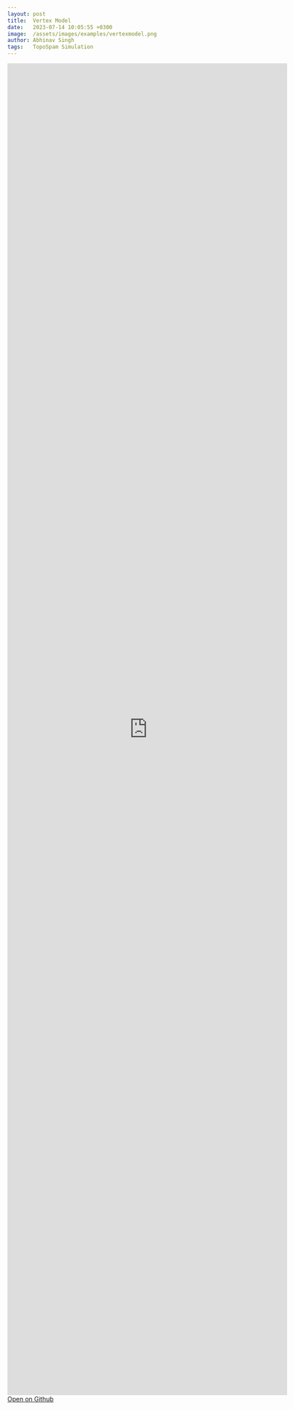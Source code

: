 ```yaml
---
layout: post
title:  Vertex Model
date:   2023-07-14 10:05:55 +0300
image:  /assets/images/examples/vertexmodel.png
author: Abhinav Singh
tags:   TopoSpam Simulation
---
```

<iframe src="https://nbviewer.jupyter.org/github/abhinavsns/topospam/blob/main/examples/VertexModel.ipynb" width="125%" height="3000px" frameborder="0"></iframe>
<br>
<a href="https://github.com/abhinavsns/topospam/blob/main/examples/VertexModel.ipynb" target="_blank" class="btn btn-primary">Open on Github</a>